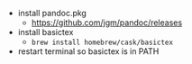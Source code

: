 - install pandoc.pkg
  - https://github.com/jgm/pandoc/releases
- install basictex
  - `brew install homebrew/cask/basictex`
- restart terminal so basictex is in PATH

